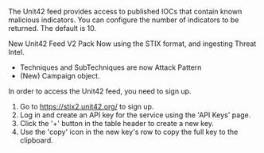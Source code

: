 The Unit42 feed provides access to published IOCs that contain known malicious indicators. You can configure the number of indicators to be returned. The default is 10.

New Unit42 Feed V2 Pack Now using the STIX format, and ingesting Threat Intel.
- Techniques and SubTechniques are now Attack Pattern
- (New) Campaign object.

In order to access the Unit42 feed, you need to sign up.

1. Go to https://stix2.unit42.org/ to sign up.
2. Log in and create an API key for the service using the 'API Keys' page.
3. Click the '+' button in the table header to create a new key.
4. Use the 'copy' icon in the new key's row to copy the full key to the clipboard.
